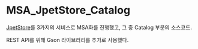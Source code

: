 # MSA_JpetStore_Catalog


<a href= "http://mybatis.org/jpetstore-6/ko/index.html">JpetStore<a>를 3가지의 서비스로 MSA화를 진행했고, 그 중 Catalog 부분의 소스코드.

REST API를 위해 Gson 라이브러리를 추가로 사용했다.
